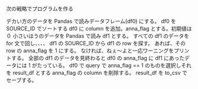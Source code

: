 次の戦略でプログラムを作る

デカい方のデータを Pandas で読みデータフレーム(df0) にする。
df0 を SOURCE_ID でソートする
df0 に column を追加。anna_flag とする。初期値は０
小さいほうのデータを Pandas で読み df1 とする。
すべての df1 のデータを for 文で回し、、、、
df1 の SOURCE_ID から df1 の row を探す。
あれば、その row の anna_flag を 1 にする。
なければ、ねぇ〜よと一応ワーニングをプリントする。
全部の df1 のデータを見終わると df0 の anna_flag に df1 にあったデータには 1 がたっている。
df0 で query で anna_flag == 1 のものを選択しそれを result_df とする
anna_flag の column を削除する。
result_df を to_csv でセーブする。
